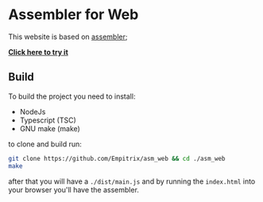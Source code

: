 # Assembler for Web
This website is based on [assembler](https://github.com/empitrix/assembler);

[**Click here to try it**](https://empitrix.github.io/asm_web/)

## Build

To build the project you need to install:
- NodeJs 
- Typescript (TSC) 
- GNU make (make)

to clone and build run:
```bash
git clone https://github.com/Empitrix/asm_web && cd ./asm_web
make
```

after that you will have a `./dist/main.js` and by running the `index.html` into your browser you'll have the assembler.


